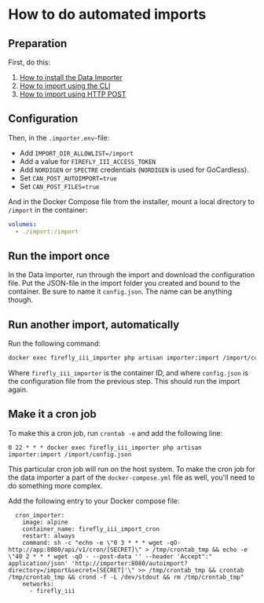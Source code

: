 # How to do automated imports

## Preparation

First, do this:

1. [How to install the Data Importer](../installation/docker.md)
2. [How to import using the CLI](../advanced/cli.md)
3. [How to import using HTTP POST](../advanced/post.md)

## Configuration

Then, in the `.importer.env`-file:

- Add `IMPORT_DIR_ALLOWLIST=/import`
- Add a value for `FIREFLY_III_ACCESS_TOKEN`
- Add `NORDIGEN` or `SPECTRE` credentials (`NORDIGEN` is used for GoCardless).
- Set `CAN_POST_AUTOIMPORT=true`
- Set `CAN_POST_FILES=true`


And in the Docker Compose file from the installer, mount a local directory to `/import` in the container:

```yaml
volumes:
  - ./import:/import
```

## Run the import once

In the Data Importer, run through the import and download the configuration file. Put the JSON-file in the import folder you created and bound to the container. Be sure to name it `config.json`. The name can be anything though.

## Run another import, automatically

Run the following command:

```bash
docker exec firefly_iii_importer php artisan importer:import /import/config.json
```

Where `firefly_iii_importer` is the container ID, and where `config.json` is the configuration file from the previous step. This should run the import again.

## Make it a cron job

To make this a cron job, run `crontab -e` and add the following line:

```cronexp
0 22 * * * docker exec firefly_iii_importer php artisan importer:import /import/config.json
```

This particular cron job will run on the host system. To make the cron job for the data importer a part of the `docker-compose.yml` file as well, you'll need to do something more complex.

Add the following entry to your Docker compose file:

```
  cron_importer:
    image: alpine
    container_name: firefly_iii_import_cron
    restart: always
    command: sh -c "echo -e \"0 3 * * * wget -qO- http://app:8080/api/v1/cron/[SECRET]\" > /tmp/crontab_tmp && echo -e \"40 2 * * * wget -qO - --post-data '' --header 'Accept":" application/json' 'http://importer:8080/autoimport?directory=/import&secret=[SECRET]'\" >> /tmp/crontab_tmp && crontab /tmp/crontab_tmp && crond -f -L /dev/stdout && rm /tmp/crontab_tmp"
    networks:
      - firefly_iii

```
